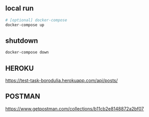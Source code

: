 
## local run
```bash
# [optional] docker-compose
docker-compose up
```

## shutdown
```bash
docker-compose down
```

## HEROKU
https://test-task-borodulia.herokuapp.com/api/posts/

## POSTMAN
https://www.getpostman.com/collections/b11cb2e8148872a2bf07